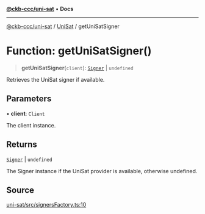 [**@ckb-ccc/uni-sat**](README.md) • **Docs**

***

[@ckb-ccc/uni-sat](README.md) / [UniSat](Namespace.UniSat.md) / getUniSatSigner

# Function: getUniSatSigner()

> **getUniSatSigner**(`client`): [`Signer`](UniSat.Class.Signer.md) \| `undefined`

Retrieves the UniSat signer if available.

## Parameters

• **client**: `Client`

The client instance.

## Returns

[`Signer`](UniSat.Class.Signer.md) \| `undefined`

The Signer instance if the UniSat provider is available, otherwise undefined.

## Source

[uni-sat/src/signersFactory.ts:10](https://github.com/SpectreMercury/ccc/blob/df48adb02ef9cfbc211311f00ecef869462de5fa/packages/uni-sat/src/signersFactory.ts#L10)
